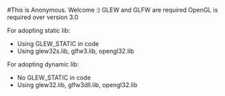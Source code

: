 #This is Anonymous. 
Welcome :)
GLEW and GLFW are required
OpenGL is required over version 3.0

For adopting static lib:
- Using GLEW_STATIC in code
- Using glew32s.lib, glfw3.lib, opengl32.lib

For adopting dynamic lib:
- No GLEW_STATIC in code
- Using glew32.lib, glfw3dll.lib, opengl32.lib